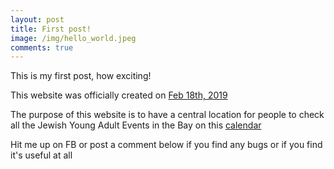 ```yaml
---
layout: post
title: First post!
image: /img/hello_world.jpeg
comments: true
---
```


This is my first post, how exciting!

This website was officially created on [Feb 18th, 2019](https://whois.icann.org/en/lookup?name=saarx.com)

The purpose of this website is to have a central location for people to check all the Jewish Young Adult Events in the Bay on this [calendar](/cal/)

Hit me up on FB or post a comment below if you find any bugs or if you find it's useful at all
<center><i class="far fa-grin-squint" style="font-size: 1.5em;"></i></center>

